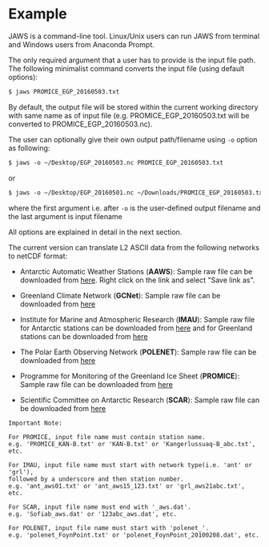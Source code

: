 # Example

JAWS is a command-line tool. 
Linux/Unix users can run JAWS from terminal and Windows users from Anaconda Prompt. 

The only required argument that a user has to provide is the input file path. 
The following minimalist command converts the input file (using default options):

``` html
$ jaws PROMICE_EGP_20160503.txt
```

By default, the output file will be stored within the current working directory 
with same name as of input file 
(e.g. PROMICE_EGP_20160503.txt will be converted to PROMICE_EGP_20160503.nc).

The user can optionally give their own output path/filename using `-o` option as following:

``` html
$ jaws -o ~/Desktop/EGP_20160503.nc PROMICE_EGP_20160503.txt
```

or

``` html
$ jaws -o ~/Desktop/EGP_20160501.nc ~/Downloads/PROMICE_EGP_20160503.txt
```

where the first argument i.e. after `-o` is the user-defined output filename and 
the last argument is input filename

All options are explained in detail in the next section.


The current version can translate L2 ASCII data from the following networks to netCDF format: 

* Antarctic Automatic Weather Stations (**AAWS**): 
Sample raw file can be downloaded from 
[here](http://jaws.ess.uci.edu/jaws/sample_data/AAWS_AGO-4_20161130.txt). 
Right click on the link and select "Save link as".

* Greenland Climate Network (**GCNet**): 
Sample raw file can be downloaded from 
[here](http://jaws.ess.uci.edu/jaws/sample_data/GCNet_Summit_20120817.txt)

* Institute for Marine and Atmospheric Research (**IMAU**): 
Sample raw file for Antarctic stations can be downloaded from 
[here](http://jaws.ess.uci.edu/jaws/sample_data/ant_aws17IMAU_20150101.txt) 
and for Greenland stations can be downloaded from 
[here](http://jaws.ess.uci.edu/jaws/sample_data/grl_aws05IMAU_20151008.txt)

* The Polar Earth Observing Network (**POLENET**): 
Sample raw file can be downloaded from 
[here](http://jaws.ess.uci.edu/jaws/sample_data/polenet_FoynPoint_20100208.dat)

* Programme for Monitoring of the Greenland Ice Sheet (**PROMICE**): 
Sample raw file can be downloaded from 
[here](http://jaws.ess.uci.edu/jaws/sample_data/PROMICE_EGP_20160503.txt)

* Scientific Committee on Antarctic Research (**SCAR**): 
Sample raw file can be downloaded from 
[here](http://jaws.ess.uci.edu/jaws/sample_data/SCAR_Sofiab_aws.dat)

```
Important Note:

For PROMICE, input file name must contain station name. 
e.g. 'PROMICE_KAN-B.txt' or 'KAN-B.txt' or 'Kangerlussuaq-B_abc.txt', etc.

For IMAU, input file name must start with network type(i.e. 'ant' or 'grl'), 
followed by a underscore and then station number. 
e.g. 'ant_aws01.txt' or 'ant_aws15_123.txt' or 'grl_aws21abc.txt', etc.

For SCAR, input file name must end with '_aws.dat'.
e.g. 'Sofiab_aws.dat' or '123abc_aws.dat', etc.

For POLENET, input file name must start with 'polenet_'.
e.g. 'polenet_FoynPoint.txt' or 'polenet_FoynPoint_20100208.dat', etc.

```
